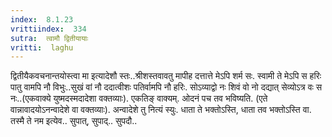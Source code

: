 ```yaml
---
index:  8.1.23
vrittiindex:  334
sutra:  त्वामौ द्वितीयायाः
vritti:  laghu 
---
```


द्वितीयैकवचनान्तयोस्त्वा मा इत्यादेशौ स्तः..श्रीशस्तवावतु मापीह दत्तात्ते मेऽपि शर्म सः. स्वामी ते मेऽपि स हरिः पातु वामपि नौ विभुः..सुखं वां नौ ददात्वीशः पतिर्वामपि नौ हरिः. सोऽव्याद्वो नः शिवं वो नो दद्यात् सेव्योऽत्र वः स नः..(एकवाक्ये युष्मदस्मदादेशा वक्तव्याः). एकतिङ् वाक्यम्. ओदनं पच तव भविष्यति. (एते वान्नावादयोऽनन्वादेशे वा वक्तव्याः). अन्वादेशे तु नित्यं स्युः. धाता ते भक्तोऽस्ति, धाता तव भक्तोऽस्ति वा. तस्मै ते नम इत्येव.. सुपात्, सुपाद्.. सुपदौ..

